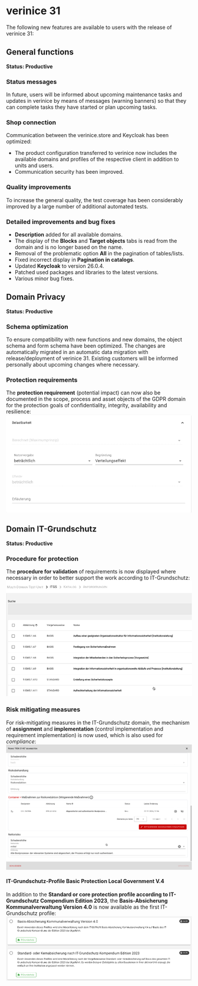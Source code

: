 <!-- © 2024 The Project Contributors - see AUTHORS.txt -->
# verinice 31
The following new features are available to users with the release of verinice 31:

## General functions
**Status: Productive**

### Status messages

In future, users will be informed about upcoming maintenance tasks and updates in verinice by means of messages (warning banners) so that they can complete tasks they have started or plan upcoming tasks.

### Shop connection

Communication between the verinice.store and Keycloak has been optimized:
- The product configuration transferred to verinice now includes the available domains and profiles of the respective client in addition to units and users.
- Communication security has been improved.

### Quality improvements
To increase the general quality, the test coverage has been considerably improved by a large number of additional automated tests.

### Detailed improvements and bug fixes

- **Description** added for all available domains.
- The display of the **Blocks** and **Target objects** tabs is read from the domain and is no longer based on the name.
- Removal of the problematic option **All** in the pagination of tables/lists.
- Fixed incorrect display in **Pagination in catalogs**.
- Updated **Keycloak** to version 26.0.4.
- Patched used packages and libraries to the latest versions.
- Various minor bug fixes.

## Domain Privacy
**Status: Productive**
### Schema optimization
To ensure compatibility with new functions and new domains, the object schema and form schema have been optimized. The changes are automatically migrated in an automatic data migration with release/deployment of verinice 31. Existing customers will be informed personally about upcoming changes where necessary.
### Protection requirements
The **protection requirement** (potential impact) can now also be documented in the scope, process and asset objects of the GDPR domain for the protection goals of confidentiality, integrity, availability and resilience:
![protection needs]( /assets/en/release-notes/verinice-31_potential_impact.de.png)
## Domain IT-Grundschutz
**Status: Productive**
### Procedure for protection

The **procedure for validation** of requirements is now displayed where necessary in order to better support the work according to IT-Grundschutz:
![Safeguarding procedure]( /assets/en/release-notes/verinice-31_proceeding.de.png)

### Risk mitigating measures
For risk-mitigating measures in the IT-Grundschutz domain, the mechanism of **assignment** and **implementation** (control implementation and requirement implementation) is now used, which is also used for *compliance*:
![Risk mitigating measures]( /assets/en/release-notes/verinice-31_CI-RI_risikomitigation.de.png)

#### IT-Grundschutz-Profile Basic Protection Local Government V.4

In addition to the **Standard or core protection profile  according to IT-Grundschutz Compendium Edition 2023**, the **Basis-Absicherung Kommunalverwaltung Version 4.0** is now available as the first IT-Grundschutz profile:
![Basis-Absicherung Kommunalverwaltung Version 4.0]( /assets/en/release-notes/verinice-31_profile.de.png)
